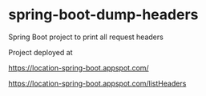 # spring-boot-dump-headers
Spring Boot project to print all request headers


Project deployed at 

https://location-spring-boot.appspot.com/

https://location-spring-boot.appspot.com/listHeaders
